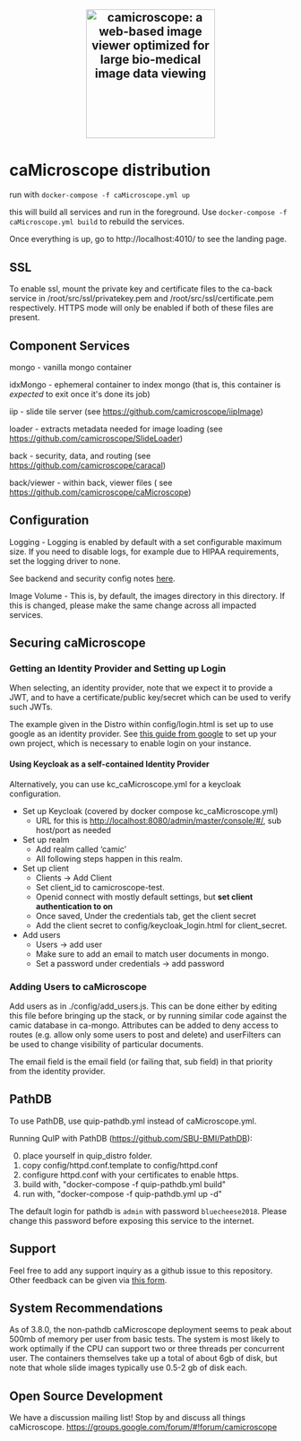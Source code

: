 <h2 align="center">
  <a href="http://camicroscope.org/"><img src="https://avatars2.githubusercontent.com/u/12075069?s=400&v=4" style="background-color:rgba(0,0,0,0);" height=230 alt="camicroscope: a web-based image viewer optimized for large bio-medical image data viewing"></a>
</h2>

# caMicroscope distribution


run with `docker-compose -f caMicroscope.yml up`

this will build all services and run in the foreground.
Use `docker-compose -f caMicroscope.yml build` to rebuild the services.

Once everything is up, go to http://localhost:4010/ to see the landing page.

## SSL
To enable ssl, mount the private key and certificate files to the ca-back service in /root/src/ssl/privatekey.pem and /root/src/ssl/certificate.pem respectively. HTTPS mode will only be enabled if both of these files are present.

## Component Services
mongo - vanilla mongo container

idxMongo - ephemeral container to index mongo (that is, this container is *expected* to exit once it's done its job)

iip - slide tile server (see https://github.com/camicroscope/iipImage)

loader - extracts metadata needed for image loading (see https://github.com/camicroscope/SlideLoader)

back - security, data, and routing (see https://github.com/camicroscope/caracal)

back/viewer - within back, viewer files ( see https://github.com/camicroscope/caMicroscope)

## Configuration
Logging - Logging is enabled by default with a set configurable maximum size. If you need to disable logs, for example due to HIPAA requirements, set the logging driver to none.

See backend and security config notes [here](https://github.com/camicroscope/caracal).

Image Volume - This is, by default, the images directory in this directory. If this is changed, please make the same change across all impacted services.

## Securing caMicroscope

### Getting an Identity Provider and Setting up Login

When selecting, an identity provider, note that we expect it to provide a JWT, and to have a certificate/public key/secret which can be used to verify such JWTs.

The example given in the Distro within config/login.html is set up to use google as an identity provider. See [this guide from google](https://developers.google.com/identity/sign-in/web/sign-in) to set up your own project, which is necessary to enable login on your instance.

#### Using Keycloak as a self-contained Identity Provider
Alternatively, you can use kc_caMicroscope.yml for a keycloak configuration.

* Set up Keycloak (covered by docker compose kc_caMicroscope.yml)
    * URL for this is [http://localhost:8080/admin/master/console/#/](http://localhost:8080/admin/master/console/#/), sub host/port as needed
* Set up realm
    * Add realm called ‘camic’
    * All following steps happen in this realm.
* Set up client
    * Clients -> Add Client
    * Set client_id to camicroscope-test.
    * Openid connect with mostly default settings, but **set client authentication to on**
    * Once saved, Under the credentials tab, get the client secret
    * Add the client secret to config/keycloak_login.html for client_secret.
* Add users
    * Users -> add user
    * Make sure to add an email to match user documents in mongo.
    * Set a password under credentials -> add password


### Adding Users to caMicroscope

Add users as in ./config/add\_users.js. This can be done either by editing this file before bringing up the stack, or by running similar code against the camic database in ca-mongo. Attributes can be added to deny access to routes (e.g. allow only some users to post and delete) and userFilters can be used to change visibility of particular documents.

The email field is the email field (or failing that, sub field) in that priority from the identity provider.

## PathDB

To use PathDB, use quip-pathdb.yml instead of caMicroscope.yml.

Running QuIP with PathDB (https://github.com/SBU-BMI/PathDB):

0) place yourself in quip\_distro folder.<br>
1) copy config/httpd.conf.template to config/httpd.conf<br>
2) configure httpd.conf with your certificates to enable https.<br>
3) build with, "docker-compose -f quip-pathdb.yml build"<br>
4) run with, "docker-compose -f quip-pathdb.yml up -d"

The default login for pathdb is `admin` with password `bluecheese2018`. Please change this password before exposing this service to the internet.

## Support
Feel free to add any support inquiry as a github issue to this repository. Other feedback can be given via [this form](https://docs.google.com/forms/d/e/1FAIpQLScL91LxrpAZjU88GBZP9gmcdgdf8__uNUwhws2lzU6Lr4qNwA/viewform).

## System Recommendations
As of 3.8.0, the non-pathdb caMicroscope deployment seems to peak about 500mb of memory per user from basic tests. The system is most likely to work optimally if the CPU can support two or three threads per concurrent user. The containers themselves take up a total of about 6gb of disk, but note that whole slide images typically use 0.5-2 gb of disk each.

## Open Source Development
We have a discussion mailing list! Stop by and discuss all things caMicroscope. https://groups.google.com/forum/#!forum/camicroscope
